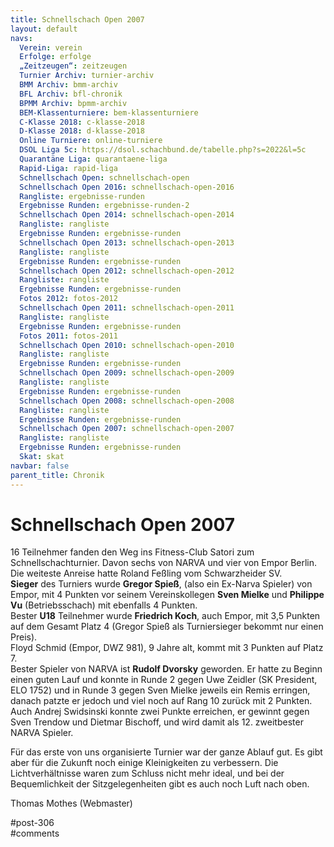 ```yaml
---
title: Schnellschach Open 2007 
layout: default
navs:
  Verein: verein
  Erfolge: erfolge
  „Zeitzeugen“: zeitzeugen
  Turnier Archiv: turnier-archiv
  BMM Archiv: bmm-archiv
  BFL Archiv: bfl-chronik
  BPMM Archiv: bpmm-archiv
  BEM-Klassenturniere: bem-klassenturniere
  C-Klasse 2018: c-klasse-2018
  D-Klasse 2018: d-klasse-2018
  Online Turniere: online-turniere
  DSOL Liga 5c: https://dsol.schachbund.de/tabelle.php?s=2022&l=5c
  Quarantäne Liga: quarantaene-liga
  Rapid-Liga: rapid-liga
  Schnellschach Open: schnellschach-open
  Schnellschach Open 2016: schnellschach-open-2016
  Rangliste: ergebnisse-runden
  Ergebnisse Runden: ergebnisse-runden-2
  Schnellschach Open 2014: schnellschach-open-2014
  Rangliste: rangliste
  Ergebnisse Runden: ergebnisse-runden
  Schnellschach Open 2013: schnellschach-open-2013
  Rangliste: rangliste
  Ergebnisse Runden: ergebnisse-runden
  Schnellschach Open 2012: schnellschach-open-2012
  Rangliste: rangliste
  Ergebnisse Runden: ergebnisse-runden
  Fotos 2012: fotos-2012
  Schnellschach Open 2011: schnellschach-open-2011
  Rangliste: rangliste
  Ergebnisse Runden: ergebnisse-runden
  Fotos 2011: fotos-2011
  Schnellschach Open 2010: schnellschach-open-2010
  Rangliste: rangliste
  Ergebnisse Runden: ergebnisse-runden
  Schnellschach Open 2009: schnellschach-open-2009
  Rangliste: rangliste
  Ergebnisse Runden: ergebnisse-runden
  Schnellschach Open 2008: schnellschach-open-2008
  Rangliste: rangliste
  Ergebnisse Runden: ergebnisse-runden
  Schnellschach Open 2007: schnellschach-open-2007
  Rangliste: rangliste
  Ergebnisse Runden: ergebnisse-runden
  Skat: skat
navbar: false
parent_title: Chronik
---
```

<div class="post-306 page type-page status-publish hentry" id="post-306">
<h1 class="entry-title">Schnellschach Open 2007</h1>
<div class="entry-content">
<p>16 Teilnehmer fanden den Weg ins Fitness-Club Satori zum Schnellschachturnier. Davon sechs von NARVA und vier von Empor Berlin.<br/>
Die weiteste Anreise hatte Roland Feßling vom Schwarzheider SV.<br/>
<strong>Sieger</strong> des Turniers wurde <strong>Gregor Spieß</strong>, (also ein Ex-Narva Spieler) von Empor, mit 4 Punkten vor seinem Vereinskollegen <strong>Sven Mielke</strong> und <strong>Philippe Vu</strong> (Betriebsschach) mit ebenfalls 4 Punkten.<br/>
Bester <strong>U18</strong> Teilnehmer wurde <strong>Friedrich Koch</strong>, auch Empor, mit 3,5 Punkten auf dem Gesamt Platz 4 (Gregor Spieß als Turniersieger bekommt nur einen Preis).<br/>
Floyd Schmid (Empor, DWZ 981), 9 Jahre alt, kommt mit 3 Punkten auf Platz 7.<br/>
Bester Spieler von NARVA ist <strong>Rudolf Dvorsky</strong> geworden. Er hatte zu Beginn einen guten Lauf und konnte in Runde 2 gegen Uwe Zeidler (SK President, ELO 1752) und in Runde 3 gegen Sven Mielke jeweils ein Remis erringen, danach patzte er jedoch und viel noch auf Rang 10 zurück mit 2 Punkten.<br/>
Auch Andrej Swidsinski konnte zwei Punkte erreichen, er gewinnt gegen Sven Trendow und Dietmar Bischoff, und wird damit als 12. zweitbester NARVA Spieler.</p>
<p>Für das erste von uns organisierte Turnier war der ganze Ablauf gut. Es gibt aber für die Zukunft noch einige Kleinigkeiten zu verbessern. Die Lichtverhältnisse waren zum Schluss nicht mehr ideal, und bei der Bequemlichkeit der Sitzgelegenheiten gibt es auch noch Luft nach oben.</p>
<p>Thomas Mothes (Webmaster)</p>
</div><!-- .entry-content -->
</div> #post-306 
<div id="comments">
</div> #comments 

